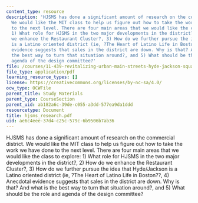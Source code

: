 ```yaml
---
content_type: resource
description: 'HJSMS has done a significant amount of research on the commercial district.
  We would like the MIT class to help us figure out how to take the work we have done
  to the next level. There are four main areas that we would like the class to explore:
  1) What role for HJSMS in the two major developments in the district?, 2) How do
  we enhance the Restaurant Cluster?, 3) How do we further pursue the idea that Hyde/Jackson
  is a Latino oriented district (ie, ?The Heart of Latino Life in Boston??, 4) Anecdotal
  evidence suggests that sales in the district are down. Why is that? And what is
  the best way to turn that situation around?, and 5) What should be the role and
  agenda of the design committee?'
file: /courses/11-439-revitalizing-urban-main-streets-hyde-jackson-square-roslindale-square-boston-spring-2005/ae6c4eee37d4c25c579c6b9506b7ab36_hjsms_research.pdf
file_type: application/pdf
learning_resource_types: []
license: https://creativecommons.org/licenses/by-nc-sa/4.0/
ocw_type: OCWFile
parent_title: Study Materials
parent_type: CourseSection
parent_uid: ab182a6c-39de-c055-a3dd-577ea9da1ddd
resourcetype: Document
title: hjsms_research.pdf
uid: ae6c4eee-37d4-c25c-579c-6b9506b7ab36
---
```

HJSMS has done a significant amount of research on the commercial district. We would like the MIT class to help us figure out how to take the work we have done to the next level. There are four main areas that we would like the class to explore: 1) What role for HJSMS in the two major developments in the district?, 2) How do we enhance the Restaurant Cluster?, 3) How do we further pursue the idea that Hyde/Jackson is a Latino oriented district (ie, ?The Heart of Latino Life in Boston??, 4) Anecdotal evidence suggests that sales in the district are down. Why is that? And what is the best way to turn that situation around?, and 5) What should be the role and agenda of the design committee?
